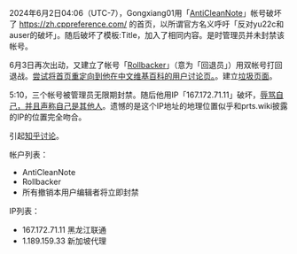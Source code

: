 2024年6月2日04:06（UTC-7），Gongxiang01用「[AntiCleanNote](https://zh.cppreference.com/w/Special:Contributions/AntiCleanNote)」帐号破坏了 https://zh.cppreference.com/ 的首页，以所谓官方名义呼吁「反对yu22c和auser的破坏」。随后破坏了模板:Title，加入了相同内容。是时管理员并未封禁该帐号。

6月3日再次出动，又建立了帐号「[Rollbacker](https://zh.cppreference.com/w/Special:Contributions/Rollbacker)」（意为「回退员」）用双帐号打回退战。[尝试将首页重定向到他在中文维基百科的用户讨论页。](https://zh.cppreference.com/w/?diff=91543)。建立[垃圾页面](https://zh.cppreference.com/w/wikipedia:zh:User_talk:Gongxiang01?action=history)。

5:10，三个帐号被管理员无限期封禁。随后他用IP「167.172.71.11」破坏，[辱骂自己，并且声称自己是其他人](https://zh.cppreference.com/w/?diff=91559)。遗憾的是这个IP地址的地理位置似乎和prts.wiki披露的IP的位置完全吻合。

引起[知乎讨论](https://www.zhihu.com/question/657921107)。

帐户列表：
- AntiCleanNote
- Rollbacker
- 所有撤销本用户编辑者将立即封禁

IP列表：
- 167.172.71.11 黑龙江联通
- 1.189.159.33 新加坡代理

